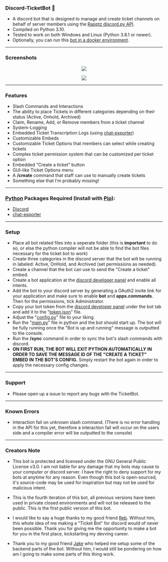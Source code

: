 ### Discord-TicketBot 📝

- A discord bot that is designed to manage and create ticket channels on behalf of server members using the [Rapptz discord.py API](https://github.com/Rapptz/discord.py).
- Compiled on Python 3.10.  
- Tested to work on both Windows and Linux (Python 3.8.1 or newer).
- Optionally, you can run this [bot in a docker environment](https://github.com/WebTheDev/TicketBot/tree/docker).

---
### Screenshots

<p align="center"><img src="https://webthedev.me/assets/img/ticketbot-demo-1.gif" /></p><p align="center"><img src="https://webthedev.me/assets/img/ticketbot-demo-2-1.gif" /></p>

---
### Features
- Slash Commands and Interactions
- The ability to place Tickets in different categories depending on their status (Active, Onhold, Archived)
- Claim, Rename, Add, or Remove members from a ticket channel
- System-Logging
- Embedded Ticket Transcription Logs (using [chat-exporter](https://pypi.org/project/chat-exporter/))
- Customizable Embeds
- Customizable Ticket Options that members can select while creating tickets
- Complex ticket permission system that can be customized per ticket option
- Embedded "Create a ticket" button
- GUI-like Ticket Options menu
- A **/create** command that staff can use to manually create tickets
- Something else that I'm probably missing!

---
### [Python](https://www.python.org/downloads/) Packages Required (Install with [Pip](https://pip.pypa.io/en/stable/installing/)):
- [Discord](https://pypi.org/project/discord.py/)
- [chat-exporter](https://pypi.org/project/chat-exporter/)

---
### Setup
- Place all bot related files into a seperate folder (this is **important** to do so, or else the python compiler will not be able to find the bot files necessary for the ticket bot to work)
- Create three categories in the discord server that the bot will be running in labeled: Active, OnHold, and Archived (set permissions as needed).
- Create a channel that the bot can use to send the "Create a ticket" embed.
- Create a bot application at the [discord developer panel](https://discord.com/developers/applications) and enable all intents. 
- Add the bot to your discord server by generating a OAuth2 invite link for your application and make sure to enable **bot** and **apps.commands**. Then for the permissions, tick Administrator.
- Copy your bot token from the [discord developer panel](https://discord.com/developers/applications) under the bot tab and add it to the "[token.json](https://github.com/WebTheDev/TicketBot/blob/main/token.json)" file.
- Adjust the "[config.py](https://github.com/WebTheDev/TicketBot/blob/main/config.py)" file to your liking.
- Run the "[main.py](https://github.com/WebTheDev/TicketBot/blob/main/main.py)" file in python and the bot should start up. The bot will be fully running once the "Bot is up and running" message is outputted to the console.
- Run the **/sync** command in order to sync the bot's slash commands with discord.
- **ON FIRST RUN, THE BOT WILL EXIT PYTHON AUTOMATICALLY IN ORDER TO SAVE THE MESSAGE ID OF THE "CREATE A TICKET" EMBED IN THE BOT'S CONFIG.** Simply restart the bot again in order to apply the necessary config changes.

---
### Support
- Please open up a issue to report any bugs with the TicketBot.

---
### Known Errors
- Interaction fail on unknown slash command. (There is no error handling in the API for this yet, therefore a interaction fail will occur on the users side and a compiler error will be outputted to the console)

---
### Creators Note
- This bot is protected and licensed under the GNU General Public License v3.0. I am not liable for any damage that my bots may cause to your computer or discord server. I have the right to deny support for my bots at anytime for any reason. Even though this bot is open-sourced, it's source-code may be used for inspiration but may not be used for malicious intent.  

- This is the fourth iteration of this bot, all previous versions have been used in private closed environments and will not be released to the public. This is the first public version of this bot.

- I would like to say a huge thanks to my good friend [Reb](https://rebsdesigns.com/). Without him, this whole idea of me making a "Ticket Bot" for discord would of never been possible. Thank you for giving me the opportunity to make a bot for you in the first place, kickstarting my devving career.

- Thank you to my good friend [Jake](https://github.com/jfmcdavitt) who helped me setup some of the backend parts of the bot. Without him, I would still be pondering on how am I going to make some parts of this thing work.
